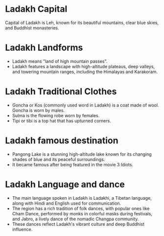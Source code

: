 # Ladakh Capital
Capital of Ladakh is Leh, known for its beautiful mountains, clear blue skies, and Buddhist monasteries.

# Ladakh Landforms

- Ladakh means "land of high mountain passes".
- Ladakh features a landscape with high-altitude plateaus, deep valleys, and towering mountain ranges, including the Himalayas and Karakoram.

# Ladakh Traditional Clothes
- Goncha or Kos (commonly used word in Ladakh) is a coat made of wool. Goncha is worn by males.
- Sulma is the flowing robe worn by females.
- Tipi or tibi is a top hat that has upturned corners.


# Ladakh famous destination
- Pangong Lake is a stunning high-altitude lake known for its changing shades of blue and its peaceful surroundings. 
- It became famous after being featured in the movie 3 Idiots.


# Ladakh Language and dance
- The main language spoken in Ladakh is Ladakhi, a Tibetan language, along with Hindi and English used for communication. 
- The region has a rich tradition of folk dances, with popular ones like Cham Dance, performed by monks in colorful masks during festivals, and Jabro, a lively dance of the nomadic Changpa community. 
- These dances reflect Ladakh's vibrant culture and deep Buddhist influence.
